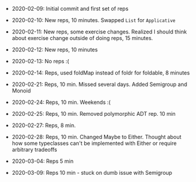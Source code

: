 - 2020-02-09: Initial commit and first set of reps
- 2020-02-10: New reps, 10 minutes. Swapped `List` for `Applicative`
- 2020-02-11: New reps, some exercise changes. Realized I should think about
              exercise change outside of doing reps, 15 minutes.
- 2020-02-12: New reps, 10 minutes
- 2020-02-13: No reps :(
- 2020-02-14: Reps, used foldMap instead of foldr for foldable, 8 minutes
- 2020-02-21: Reps, 10 min. Missed several days. Added Semigroup and Monoid
- 2020-02-24: Reps, 10 min. Weekends :(
- 2020-02-25: Reps, 10 min. Removed polymorphic ADT rep. 10 min
- 2020-02-27: Reps, 8 min.
- 2020-02-28: Reps, 10 min. Changed Maybe to Either. Thought about how some
  typeclasses can't be implemented with Either or require arbitrary tradeoffs

- 2020-03-04: Reps 5 min
- 2020-03-09: Reps 10 min - stuck on dumb issue with Semigroup

